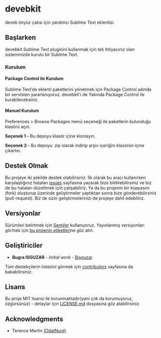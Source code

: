 # devebkit

deveb önyüz çatısı için yardımcı Sublime Text eklentisi.

## Başlarken

devebkit Sublime Text pluginini kullanmak için tek ihtiyacınız olan sisteminizde kurulu bir Sublime Text.

### Kurulum

#### Package Control ile Kurulum

Sublime Text'de eklenti paketlerini yönetmek için Package Control adında bir servisten yararlanıyoruz. devebkit'i de Yakında Package Control ile kurabileceksiniz.

#### Manuel Kurulum

Preferences > Browse Packages menü seçeneği ile paketlerin bulunduğu klasörü açın.

**Seçenek 1 -** Bu depoyu klasör içine klonlayın.

**Seçenek 2 -** Bu depoyu .zip olarak indirip arşiv içeriğini klasörün içine çıkartın.

## Destek Olmak

Bu projeye iki şekilde destek olabilirsiniz. İlk olarak bu aracı kullanırken karşılaştığınız hataları [issues](https://github.com/your/project/issues) sayfasına yazarak bize bildirebilirsiniz ve biz de bu hataları düzeltmek için çalışabiliriz. Ya da bu projenin bir kopyasını (fork) oluşturup üzerinde geliştirmeler yaptıktan sonra bize gönderebilirsiniz (pull-request). Biz de sizin geliştirmelerinizi de projeye dahil edebiliriz.

## Versiyonlar

Sürümleri belirtmek için [SemVer](http://semver.org/) kullanıyoruz. Yayınlanmış versiyonları görmek için [bu projenin etiketleri](https://github.com/your/project/tags)ne göz atın. 

## Geliştiriciler

* **Bugra ISGUZAR** - *Initial work* - [Bisguzar](https://github.com/bisguzar)

Tüm destekçilerin listesini görmek için [contributors](https://github.com/your/project/contributors) sayfasına da bakabilirsiniz.

## Lisans

Bu proje MIT lisansi ile korunmaktadır(yani çok da korumuyoruz, özgürsünüz) - detaylar için [LICENSE.md](LICENSE.md) dosyasına göz atabilirsiniz.

## Acknowledgments

* Terence Martin [(OdatNurd)](https://github.com/OdatNurd)
